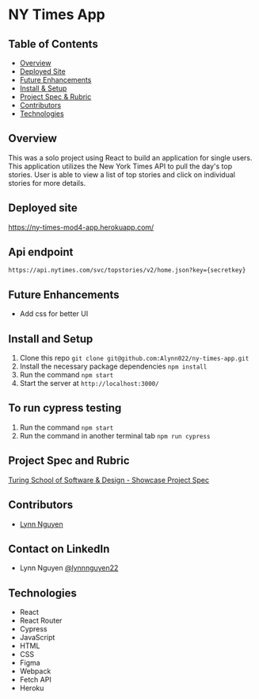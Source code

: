 # NY Times App

## Table of Contents
- [Overview](#overview)
- [Deployed Site](#deployed-site)
- [Future Enhancements](#future-enhancements)
- [Install & Setup](#install-and-setup)
- [Project Spec & Rubric](#project-spec-and-rubric)
- [Contributors](#contributors)
- [Technologies](#technologies)

## Overview
This was a solo project using React to build an application for single users. This application utilizes the New York Times API to pull the day's top stories. User is able to view a list of top stories and click on individual stories for more details. 

## Deployed site
https://ny-times-mod4-app.herokuapp.com/

## Api endpoint 
`https://api.nytimes.com/svc/topstories/v2/home.json?key={secretkey}`

## Future Enhancements
- Add css for better UI 

## Install and Setup
  1. Clone this repo `git clone git@github.com:Alynn022/ny-times-app.git`
  2. Install the necessary package dependencies `npm install`
  3. Run the command `npm start`
  4. Start the server at `http://localhost:3000/`

## To run cypress testing 
  1. Run the command `npm start`
  2. Run the command in another terminal tab `npm run cypress`

## Project Spec and Rubric
[Turing School of Software & Design - Showcase Project Spec](https://mod4.turing.edu/projects/take_home/take_home_fe)

## Contributors 
- [Lynn Nguyen](https://github.com/Alynn022)

## Contact on LinkedIn
- Lynn Nguyen [@lynnnguyen22](https://www.linkedin.com/in/lynnnguyen22/)

## Technologies 

- React
- React Router
- Cypress
- JavaScript
- HTML
- CSS
- Figma
- Webpack
- Fetch API
- Heroku
